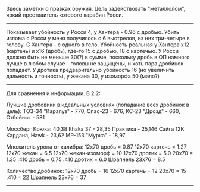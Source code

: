 Здесь заметки о правках оружия. Цель задействовать "металлолом", яркий
престваитель которого карабин Росси.

---------------------------------------------------------------------

Показывает убойность у Росси 4, у Хантера - 0.96 с дробью. Убить излома
с Росси у меня получилось с 6 выстрелов, из них три-четыре в голову. С
Хантера - с одного в тело. Убойность реальная у Хантера  х12 (картечь) и
х16 (дробь), где-то 15 с дробью, 18 с картечью. У Росси должно быть не
меньше 30(?) в сумме, поскольку дробь в ОП намного лучше в любом случае -
головы не защищены, и хоть пара дробинок попадает. У дротика
предварительно убойность 16 (но увеличить дальность и точность), у
жекана 30, у изоморфа 50 (мало?)

---------------------------------------------------------------------

Для сравнения и информации. В 2.2:

Лучшие дробовики в идеальных условиях (попадание всех дробинок в цель):
ТОЗ-34 "Карапуз" - 770, Спас-23 - 676, КС-23 "Дрозд" - 660, Отбойник - 581

Моссберг Крюка: 40,38
Ithaka 37 - 28,35
Практика - 25,146
Сайга 12К Кардана, Hawk - 23,62
МР-153 "Мурка" - 18,97

Множитель урона от калибра:
12х70 дробь = 0.87
12х70 картечь = 1.27
12х70 жекан = 6.5
12х70 жекан-изоморф = 10
12х70 дротик = 5.0
20х70 = 1.35
.410 дробь = 0.75
.410 дротик = 6.0
Шрапнель 23x76 = 8.5

Количество дробинок:
12х70 дробь = 16
12х70 картечь = 12
20х70 = 15
.410 = 22
Шрапнель 23x76 = 37

---------------------------------------------------------------------
